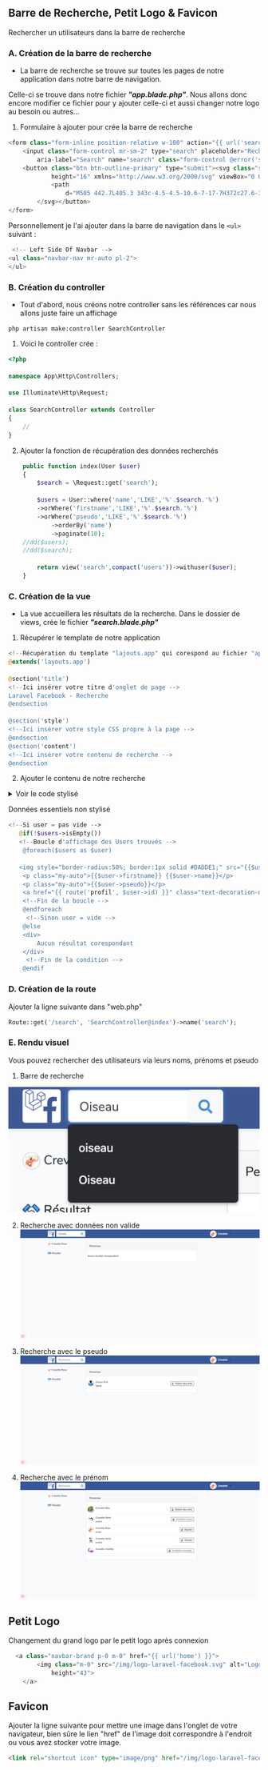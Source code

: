 ## Barre de Recherche, Petit Logo & Favicon

Rechercher un utilisateurs dans la barre de recherche

### A. Création de la barre de recherche 

- La barre de recherche se trouve sur toutes les pages de notre application dans notre barre de navigation.

Celle-ci se trouve dans notre fichier _**"app.blade.php"**_. Nous allons donc encore modifier ce fichier pour y ajouter celle-ci et aussi changer notre logo au besoin ou autres...

1. Formulaire à ajouter pour crée la barre de recherche
```php
<form class="form-inline position-relative w-100" action="{{ url('search') }}" method="GET">
    <input class="form-control mr-sm-2" type="search" placeholder="Rechercher"
        aria-label="Search" name="search" class="form-control @error('search') is-invalid @enderror">
    <button class="btn btn-outline-primary" type="submit"><svg class="svg-search" width="16"
            height="16" xmlns="http://www.w3.org/2000/svg" viewBox="0 0 512 512">
            <path
                d="M505 442.7L405.3 343c-4.5-4.5-10.6-7-17-7H372c27.6-35.3 44-79.7 44-128C416 93.1 322.9 0 208 0S0 93.1 0 208s93.1 208 208 208c48.3 0 92.7-16.4 128-44v16.3c0 6.4 2.5 12.5 7 17l99.7 99.7c9.4 9.4 24.6 9.4 33.9 0l28.3-28.3c9.4-9.4 9.4-24.6.1-34zM208 336c-70.7 0-128-57.2-128-128 0-70.7 57.2-128 128-128 70.7 0 128 57.2 128 128 0 70.7-57.2 128-128 128z" />
        </svg></button>
</form>
```

Personnellement je l'ai ajouter dans la barre de navigation dans le `<ul>` suivant :
```php
 <!-- Left Side Of Navbar -->
<ul class="navbar-nav mr-auto pl-2">
</ul>
```
### B. Création du controller
-   Tout d'abord, nous créons notre controller sans les références car nous allons juste faire un affichage

```
php artisan make:controller SearchController
```

1. Voici le controller crée :
```php
<?php

namespace App\Http\Controllers;

use Illuminate\Http\Request;

class SearchController extends Controller
{
    //
}
```

2. Ajouter la fonction de récupération des données recherchés
```php
    public function index(User $user)
    {
        $search = \Request::get('search');  

        $users = User::where('name','LIKE','%'.$search.'%')
        ->orWhere('firstname','LIKE','%'.$search.'%')
        ->orWhere('pseudo','LIKE','%'.$search.'%')
            ->orderBy('name')
            ->paginate(10);
    //dd($users);
    //dd($search);

        return view('search',compact('users'))->withuser($user);
    }
```

### C. Création de la vue
- La vue accueillera les résultats de la recherche.
Dans le dossier de views, crée le fichier _**"search.blade.php"**_

1. Récupérer le template de notre application
```php
<!--Récupération du template "lajouts.app" qui corespond au fichier "app.blade.php" -->
@extends('layouts.app')

@section('title')
<!--Ici insérer votre titre d'onglet de page -->
Laravel Facebook - Recherche
@endsection

@section('style')
<!--Ici insérer votre style CSS propre à la page -->
@endsection
@section('content')
<!--Ici insérer votre contenu de recherche -->
@endsection
```

2. Ajouter le contenu de notre recherche
<details>
<summary>Voir le code stylisé</summary>

```php
<div class="container">
    <div class="row justify-content-center">
        <div class="col-md-12">
            @if(session()->has('ok'))
            <div class="alert alert-success alert-dismissible">{!! session('ok') !!}</div>
            @endif

            <div class="d-flex">
                <div class="" style="width:20%;">
                    <a href="{{ route('profil', Auth::user()->id) }}" class="text-decoration-none text-dark m-auto">
                        <p class="">
                            <img style="border-radius:50%; border:1px solid #DADDE1;" src="{{Auth::user()->avatar}}"
                                alt="" width="20"> {{Auth::user()->firstname}} {{Auth::user()->name}}
                        </p>
                    </a>
                    <div class="m-2">
                        <hr style="opacity:0;">
                    </div>
                    <p><img src="/img/result.png" alt="" width="20"> Résultat</p>
                </div>
                <div class="mx-2" style="width:60%;">
                    <div class="card">
                        <div class="card-header">Personnes</div>
                        <div class="card-body p-2 my-2">
                            @if ($errors->any())
                            <div class="alert alert-danger">
                                <ul>
                                    @foreach ($errors->all() as $error)
                                    <li>{{ $error }}</li>
                                    @endforeach
                                </ul>
                            </div>
                            @endif
                            @if(!$users->isEmpty())
                            @foreach($users as $user)

                            <div class="d-flex my-2">
                                <a href="{{ route('profil', $user->id) }}" class="text-decoration-none text-dark">
                                    <div class="mr-2"><img style="border-radius:50%; border:1px solid #DADDE1;"
                                            src="{{$user->getAvatar()}}" alt="" width="40">
                                    </div>
                                </a>
                                <a href="{{ route('profil', $user->id) }}" class="text-decoration-none text-dark">
                                    <p class="my-auto">{{$user->firstname}} {{$user->name}}</p>
                                    <p class="my-auto">{{$user->pseudo}}</p>
                                </a>
                                <div class="p-2 ml-auto">
                                    @switch(Auth::user())
                                    @case ($user->isFriend(Auth::user()) == 0 &&
                                    Auth::user()->demandeAmis($user) == 1 &&
                                    Auth::user()->demandeRecu($user) == 1)
                                    <a class="text-decoration-none text-dark"
                                        href="{{ route('profil.amisAdd', $user->id)}}" role="button"
                                        aria-pressed="true">
                                        <div class="border border-dark">
                                            <div class="bg-light d-flex m-auto">
                                                <div class="ml-2">
                                                    <img src="/img/user-add.png" alt="" width="12" height="12">
                                                </div>
                                                <p class="my-auto mx-2">Ajouter</p>
                                            </div>
                                        </div>
                                    </a>
                                    @break
                                    @case (Auth::user()->demandeAmis($user) == 1)
                                    <div class="border border-dark" style="width:160px;">
                                        <div class="bg-light d-flex m-auto">
                                            <div class="ml-2">
                                                <img src="/img/user-invit.png" alt="" width="12" height="12">
                                            </div>
                                            <p class="my-auto mx-2 text-secondary">Invitation envoyée
                                            </p>
                                        </div>
                                    </div>
                                    @break
                                    @case (Auth::user()->demandeRecu($user) == 1)
                                    <div class="border border-dark">
                                        <div class="bg-light d-flex m-auto">
                                            <div class="ml-2">
                                                <img src="/img/user-recu.png" alt="" width="12" height="12">
                                            </div>
                                            <p class="my-auto mx-2 text-secondary">Invitation reçue</p>
                                        </div>
                                    </div>
                                    @break
                                    @case (Auth::user()->isFriend($user) == 1)
                                    <a class="text-decoration-none text-dark"
                                        href="{{ route('profil.amisDelete', $user->id)}}" role="button"
                                        aria-pressed="true">
                                        <div class="border border-dark">
                                            <div class="bg-light d-flex m-auto">
                                                <div class="ml-2">
                                                    <img src="/img/user-supp.png" alt="" width="12" height="12">
                                                </div>
                                                <p class="my-auto mx-2">Retirer des amis</p>
                                            </div>
                                        </div>
                                    </a>
                                    @break
                                    @default
                                    <a class="text-decoration-none text-dark"
                                        href="{{ route('profil.amisAdd', $user->id)}}" role="button"
                                        aria-pressed="true">
                                        <div class="border border-dark">
                                            <div class="bg-light d-flex m-auto">
                                                <div class="ml-2">
                                                    <img src="/img/user-add.png" alt="" width="12" height="12">
                                                </div>
                                                <p class="my-auto mx-2">Ajouter</p>
                                            </div>
                                        </div>
                                    </a>
                                    @break
                                    @endswitch
                                </div>
                            </div>
                            <div class="mx-2">
                                <hr class="m-1 p-0">
                            </div>

                            @endforeach
                            @else
                            <div class="d-flex my-2">
                                Aucun résultat corespondant
                            </div>
                            @endif
                        </div>
                    </div>

                </div>

            </div>
        </div>
    </div>
```
</details>

Données essentiels non stylisé
```php
<!--Si user = pas vide -->
   @if(!$users->isEmpty())
   <!--Boucle d'affichage des Users trouvés -->
    @foreach($users as $user)

   <img style="border-radius:50%; border:1px solid #DADDE1;" src="{{$user->getAvatar()}}" alt="" width="40">
    <p class="my-auto">{{$user->firstname}} {{$user->name}}</p>
    <p class="my-auto">{{$user->pseudo}}</p>
    <a href="{{ route('profil', $user->id) }}" class="text-decoration-none text-dark">Voir le profil</a>
    <!--Fin de la boucle -->   
    @endforeach
     <!--Sinon user = vide -->
    @else
    <div>
        Aucun résultat corespondant
    </div>
     <!--Fin de la condition -->
    @endif
```

### D. Création de la route

Ajouter la ligne suivante dans "web.php"
```php
Route::get('/search', 'SearchController@index')->name('search');
 ```

### E. Rendu visuel
Vous pouvez rechercher des utilisateurs via leurs noms, prénoms et pseudo

1. Barre de recherche

  ![Barre de recherche style](screens/FBL-search.png)

2. Recherche avec données non valide
  ![Barre de recherche vide](screens/FBL-barre-navigation-search-vide.png)

3. Recherche avec le pseudo
  ![Barre de recherche via Pseudo](screens/FBL-barre-navigation-search1.png)

4. Recherche avec le prénom
  ![Barre de recherche via Prénom](screens/FBL-barre-navigation-search.png)

## Petit Logo

Changement du grand logo par le petit logo après connexion
```php
  <a class="navbar-brand p-0 m-0" href="{{ url('home') }}">
        <img class="m-0" src="/img/logo-laravel-facebook.svg" alt="Logo Laravel Facebook" width="43"
            height="43">
    </a>
```

## Favicon

Ajouter la ligne suivante pour mettre une image dans l'onglet de votre navigateur, bien sûre le lien "href" de l'image doit correspondre à l'endroit ou vous avez stocker votre image.

```html
<link rel="shortcut icon" type="image/png" href="/img/logo-laravel-facebook.svg" />
```